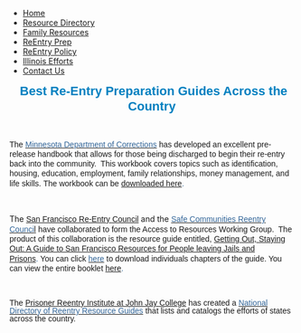 <DIV class=navigation-container>
<UL class=navigation>
<LI class=first><A title=Home href="home.html"><SPAN>Home</SPAN></A>
<LI><A title="Resource Directory" href="IllinoisResourceDirectory.html"><SPAN>Resource Directory</SPAN></A>
<LI><A title="Family Resources" href="needsforfamiliesofincarcerated.html"><SPAN>Family Resources</SPAN></A>
<LI><A title="ReEntry Prep" class=selected href="reentry-prep.html"><SPAN>ReEntry Prep</SPAN></A>
<LI><A title="ReEntry Policy" href="policy.html"><SPAN>ReEntry Policy</SPAN></A>
<LI><A title="Illinois Efforts" href="illinois-efforts.html"><SPAN>Illinois Efforts</SPAN></A>
<LI class=last><A title="Contact Us" href="ContactUS.html"><SPAN>Contact Us</SPAN></A></LI></UL>
<DIV class=clr></DIV></DIV>
<P style="TEXT-ALIGN: center"><SPAN style="FONT-SIZE: 22px; FONT-FAMILY: Arial,Helvetica,sans-serif; FONT-WEIGHT: bold; COLOR: rgb(0,128,192); TEXT-ALIGN: center; LINE-HEIGHT: 27px">&nbsp;Best Re-Entry Preparation Guides Across the Country</SPAN><BR></P>
<P></P>
<P><BR></P>
<P></P>
<P style="TEXT-ALIGN: left" target="_blank"><SPAN style="FONT-SIZE: 14px; FONT-WEIGHT: bold; LINE-HEIGHT: 17px"><SPAN style="FONT-WEIGHT: normal"><SPAN style="FONT-FAMILY: Arial,Helvetica,sans-serif">The </SPAN><A href="http://www.doc.state.mn.us/" target=_blank><SPAN style="FONT-FAMILY: Arial,Helvetica,sans-serif"><SPAN class=WEBON_COLOR style="COLOR: rgb(51,102,153)">Minnesota Department of Corrections</SPAN></SPAN></A><SPAN class=WEBON_COLOR style="COLOR: rgb(51,102,153)">&nbsp;</SPAN><SPAN style="FONT-FAMILY: Arial,Helvetica,sans-serif">has developed an excellent pre-release handbook that allows for those being discharged to begin their re-entry back into the community.&nbsp; This workbook covers topics such as identification, housing, education, employment, family relationships, money management, and life skills.</SPAN>&nbsp;<SPAN style="FONT-FAMILY: Arial,Helvetica,sans-serif">The workbook can be <SPAN class=WEBON_COLOR style="COLOR: rgb(51,102,153)"><A title="" href="http://www.doc.state.mn.us/PAGES/files/5013/9042/6696/Minnesota_Housing_Directory_-__fall_2013.pdf">downloaded here</A></SPAN></SPAN></SPAN></SPAN><SPAN style="FONT-SIZE: 14px; FONT-FAMILY: Arial,Helvetica,sans-serif; LINE-HEIGHT: 17px"><SPAN><SPAN class=WEBON_COLOR style="COLOR: rgb(51,102,153)">.</SPAN> </SPAN><BR></SPAN></P>
<P></P>
<P><BR></P>
<P></P>
<P><SPAN style="FONT-SIZE: 14px; LINE-HEIGHT: 17px">The <SPAN style="FONT-FAMILY: Arial,Helvetica,sans-serif"><SPAN class=WEBON_COLOR style="COLOR: rgb(51,102,153)"><A title="" href="http://sfgov2.org/index.aspx?page=4712" target=_blank>San Francisco Re-Entry Council</A></SPAN></SPAN><SPAN class=WEBON_COLOR style="COLOR: rgb(51,102,153)">&nbsp;</SPAN></SPAN><SPAN style="FONT-SIZE: 14px; LINE-HEIGHT: 17px">and the <A href="http://sfreentry.com/" target=_blank><SPAN style="FONT-FAMILY: Arial,Helvetica,sans-serif"><SPAN class=WEBON_COLOR style="COLOR: rgb(51,102,153)">Safe Communities Reentry Counci</SPAN>l</SPAN></A>&nbsp;</SPAN><SPAN style="FONT-SIZE: 14px; FONT-FAMILY: Arial,Helvetica,sans-serif; LINE-HEIGHT: 17px"><SPAN>have collaborated&nbsp;to form the Access to Resources Working Group.&nbsp; The product of this collaboration is the resource&nbsp;guide entitled,&nbsp;</SPAN></SPAN><SPAN class=WEBON_COLOR style="FONT-SIZE: 14px; FONT-FAMILY: Arial, Helvetica, sans-serif; COLOR: rgb(51,102,153); LINE-HEIGHT: 17px"><A title="" href="http://www.csosa.gov/reentry/resources/dc-cure.pdf">Getting Out, Staying Out: A Guide to San Francisco Resources for People leaving Jails and Prisons</A></SPAN><SPAN style="FONT-SIZE: 14px; FONT-FAMILY: Arial, Helvetica, sans-serif; LINE-HEIGHT: 17px"><SPAN class=WEBON_COLOR style="COLOR: rgb(51,102,153)">.</SPAN>&nbsp;</SPAN><SPAN style="FONT-SIZE: 14px; LINE-HEIGHT: 17px"><SPAN style="FONT-FAMILY: Arial,Helvetica,sans-serif">You can click </SPAN><A href="http://sfreentry.com/resource-guide/" target=_blank><SPAN style="FONT-FAMILY: Arial,Helvetica,sans-serif"><SPAN class=WEBON_COLOR style="COLOR: rgb(51,102,153)">here</SPAN></SPAN></A><SPAN class=WEBON_COLOR style="COLOR: rgb(51,102,153)">&nbsp;</SPAN></SPAN><SPAN style="FONT-SIZE: 14px; FONT-FAMILY: Arial, Helvetica, sans-serif; LINE-HEIGHT: 17px">to download individuals chapters of the guide. You can view the entire booklet <SPAN class=WEBON_COLOR style="COLOR: rgb(51,102,153)"><A title="" href="http://sfgov2.org/ftp/_gfx/reentry/documents/Getting-Out-Staying-Out.pdf" target=_blank>here</A></SPAN><SPAN class=WEBON_COLOR style="COLOR: rgb(51,102,153)">.</SPAN></SPAN></P>
<P></P>
<DIV></DIV>
<P><BR></P>
<P><SPAN style="FONT-SIZE: 14px; LINE-HEIGHT: 17px"><SPAN style="FONT-FAMILY: Arial,Helvetica,sans-serif"><SPAN class=WEBON_FONT style="FONT-FAMILY: Arial, Helvetica, sans-serif"><SPAN class=WEBON_SIZE style="FONT-SIZE: 14px; LINE-HEIGHT: 1em">The </SPAN></SPAN></SPAN><A href="http://www.jjay.cuny.edu/centers/prisoner_reentry_institute/2704.htm" target=_blank></A><A title="" href="http://johnjayresearch.org/pri/" target=_blank></A><A title="" href="http://johnjayresearch.org/pri/" target=_blank></A><A title="" href="http://johnjayresearch.org/pri/" target=_blank><SPAN class=WEBON_FONT style="FONT-FAMILY: Arial, Helvetica, sans-serif"><SPAN class=WEBON_SIZE style="FONT-SIZE: 14px; LINE-HEIGHT: 1em">Prisoner Reentry Institute at John Jay College</SPAN></SPAN></A></SPAN><SPAN class=WEBON_COLOR style="COLOR: rgb(51,102,153)"><SPAN class=WEBON_FONT style="FONT-FAMILY: Arial, Helvetica, sans-serif"><SPAN class=WEBON_SIZE style="FONT-SIZE: 14px; LINE-HEIGHT: 1em">&nbsp;</SPAN></SPAN></SPAN><SPAN style="FONT-FAMILY: Arial,Helvetica,sans-serif"><SPAN class=WEBON_FONT style="FONT-FAMILY: Arial, Helvetica, sans-serif"><SPAN class=WEBON_SIZE style="FONT-SIZE: 14px; LINE-HEIGHT: 1em">has created a </SPAN></SPAN></SPAN><A href="http://www.jjay.cuny.edu/centersinstitutes/pri/pdfs/National%20Directory%20of%20Reentry%20Resource%20Guides.pdf" target=_blank><SPAN style="FONT-FAMILY: Arial,Helvetica,sans-serif"><SPAN class=WEBON_COLOR style="COLOR: rgb(51,102,153)"><SPAN class=WEBON_FONT style="FONT-FAMILY: Arial, Helvetica, sans-serif"><SPAN class=WEBON_SIZE style="FONT-SIZE: 14px; LINE-HEIGHT: 1em">National Directory of Reentry Resource Guides</SPAN></SPAN></SPAN></SPAN></A><SPAN class=WEBON_FONT style="FONT-FAMILY: Arial, Helvetica, sans-serif"><SPAN class=WEBON_SIZE style="FONT-SIZE: 14px; LINE-HEIGHT: 1em">&nbsp;</SPAN></SPAN><SPAN style="FONT-FAMILY: Arial,Helvetica,sans-serif"><SPAN class=WEBON_FONT style="FONT-FAMILY: Arial, Helvetica, sans-serif"><SPAN class=WEBON_SIZE style="FONT-SIZE: 14px; LINE-HEIGHT: 1em">that lists and catalogs the efforts of states across the country.</SPAN></SPAN></SPAN></P>
<P><SPAN style="FONT-SIZE: 14px; LINE-HEIGHT: 17px"><SPAN style="FONT-FAMILY: Arial,Helvetica,sans-serif"><BR></SPAN></SPAN></P>
<P></P>
<DIV class=clr></DIV>